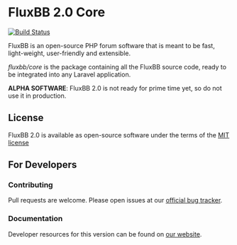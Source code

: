 # FluxBB 2.0 Core

[![Build Status](https://travis-ci.org/fluxbb/core.png)](https://travis-ci.org/fluxbb/core)

FluxBB is an open-source PHP forum software that is meant to be fast, light-weight, user-friendly and extensible.

*fluxbb/core* is the package containing all the FluxBB source code, ready to be integrated into any Laravel application.

**ALPHA SOFTWARE**: FluxBB 2.0 is not ready for prime time yet, so do not use it in production.

## License

FluxBB 2.0 is available as open-source software under the terms of the [MIT license](http://opensource.org/licenses/MIT)

## For Developers

### Contributing

Pull requests are welcome. Please open issues at our [official bug tracker](https://fluxbb.org/development/core/).

### Documentation

Developer resources for this version can be found on [our website](https://fluxbb.org/docs/v2.0).
